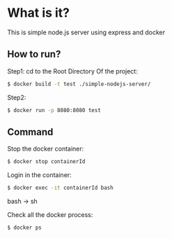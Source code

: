 # What is it?
This is simple node.js server using express and docker

## How to run?

Step1: cd to the Root Directory Of the project:

```bash
$ docker build -t test ./simple-nodejs-server/
```

Step2: 
```bash
$ docker run -p 8080:8080 test 
```


## Command

Stop the docker container:
```bash
$ docker stop containerId
```

Login in the container:

```bash
$ docker exec -it containerId bash 
```
bash -> sh


Check all the docker process:

```bash
$ docker ps
```


